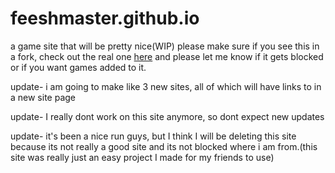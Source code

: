 # feeshmaster.github.io
a game site that will be pretty nice(WIP)
please make sure if you see this in a fork, check out the real one [here](https://github.com/feeshmaster/feeshmaster.github.io) and please let me know if it gets blocked or if you want games added to it.

update- i am going to make like 3 new sites, all of which will have links to in a new site page

update- I really dont work on this site anymore, so dont expect new updates

update- it's been a nice run guys, but I think I will be deleting this site because its not really a good site and its not blocked where i am from.(this site was really just an easy project I made for my friends to use)